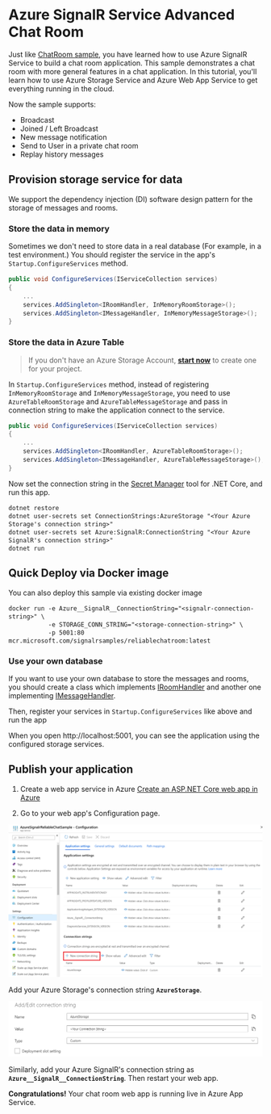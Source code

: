 # Azure SignalR Service Advanced Chat Room

Just like [ChatRoom sample](../ChatRoom), you have learned how to use Azure SignalR Service to build a chat room application. This sample demonstrates a chat room with more general features in a chat application.
In this tutorial, you'll learn how to use Azure Storage Service and Azure Web App Service to get everything running in the cloud.

Now the sample supports:

-   Broadcast
-   Joined / Left Broadcast
-   New message notification
-   Send to User in a private chat room
-   Replay history messages

## Provision storage service for data

We support the dependency injection (DI) software design pattern for the storage of messages and rooms.

### Store the data in memory

Sometimes we don't need to store data in a real database (For example, in a test environment.)
You should register the service in the app's `Startup.ConfigureServices` method.

```cs
public void ConfigureServices(IServiceCollection services)
{
	...
	services.AddSingleton<IRoomHandler, InMemoryRoomStorage>();
	services.AddSingleton<IMessageHandler, InMemoryMessageStorage>();
}
```

### Store the data in Azure Table

> If you don't have an Azure Storage Account, **[start now](https://azure.microsoft.com/en-us/services/storage/tables/)** to create one for your project.

In `Startup.ConfigureServices` method, instead of registering `InMemoryRoomStorage` and `InMemoryMessageStorage`, you need to use `AzureTableRoomStorage` and `AzureTableMessageStorage` and pass in connection string to make the application connect to the service.

```cs
public void ConfigureServices(IServiceCollection services)
{
	...
	services.AddSingleton<IRoomHandler, AzureTableRoomStorage>();
	services.AddSingleton<IMessageHandler, AzureTableMessageStorage>();
}
```

Now set the connection string in the [Secret Manager](https://docs.microsoft.com/en-us/aspnet/core/security/app-secrets?view=aspnetcore-2.1&tabs=visual-studio#secret-manager) tool for .NET Core, and run this app.

```
dotnet restore
dotnet user-secrets set ConnectionStrings:AzureStorage "<Your Azure Storage's connection string>"
dotnet user-secrets set Azure:SignalR:ConnectionString "<Your Azure SignalR's connection string>"
dotnet run
```

## Quick Deploy via Docker image
You can also deploy this sample via existing docker image

```
docker run -e Azure__SignalR__ConnectionString="<signalr-connection-string>" \
           -e STORAGE_CONN_STRING="<storage-connection-string>" \
		   -p 5001:80 mcr.microsoft.com/signalrsamples/reliablechatroom:latest
```


### Use your own database

If you want to use your own database to store the messages and rooms, you should create a class which implements [IRoomHandler](./RoomHandler/IRoomHandler.cs) and another one implementing [IMessageHandler](./MessageHandler/IMessageHandler.cs).

Then, register your services in `Startup.ConfigureServices` like above and run the app

When you open http://localhost:5001, you can see the application using the configured storage services.

## Publish your application

1. Create a web app service in Azure [Create an ASP.NET Core web app in Azure](https://docs.microsoft.com/en-us/azure/app-service/app-service-web-get-started-dotnet)

2. Go to your web app's Configuration page.

![AppConfiguration](./Images/AppConfiguration.PNG)

Add your Azure Storage's connection string **`AzureStorage`**.

![AddConnectionString](./Images/AddConnectionString.PNG)

Similarly, add your Azure SignalR's connection string as **`Azure__SignalR__ConnectionString`**.
Then restart your web app.

**Congratulations!** Your chat room web app is running live in Azure App Service.
